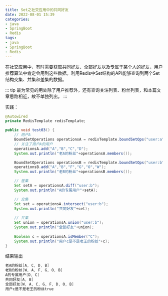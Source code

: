 ```yaml
---
title: Set之社交应用中的共同好友
date: 2022-08-01 15:39
categories:
- java
- SpringBoot
- Redis
tags:
- java
- SpringBoot
- Redis
---
```


在社交应用中，有时需要获取共同好友、全部好友以及专属于某个人的好友，用户推荐算法中肯定会用到这些数据。利用Redis中Set结构的API能够查询到两个Set结构交集、并集和差集的数据。
<!-- more -->

::: tip
最为常见的用处除了用户推荐外，还有查询关注列表、粉丝列表，和本篇文章思路相近，故不单独列出。
:::

实践：

```java
@Autowired
private RedisTemplate redisTemplate;

public void test03() {
    // 用户A
    BoundSetOperations operationsA = redisTemplate.boundSetOps("user:a");
    // 关注了用户A的用户
    operationsA.add("A","B","C","D");
    System.out.println("老A的粉丝"+operationsA.members());

    BoundSetOperations operationsB = redisTemplate.boundSetOps("user:b");
    operationsB.add("A","B","F","G","O","W");
    System.out.println("老B的粉丝"+operationsB.members());

    // 差集
    Set setA = operationsA.diff("user:b");
    System.out.println("A的专属用户"+setA);

    // 交集
    Set set = operationsA.intersect("user:b");
    System.out.println("共同好友"+set);
    
    // 并集
    Set union = operationsA.union("user:b");
    System.out.println("全部好友"+union);
    
    Boolean c = operationsA.isMember("C");
    System.out.println("用户c是不是老王的粉丝"+c);
}
```

结果输出

```java
老A的粉丝[A, C, D, B]
老B的粉丝[W, A, F, G, O, B]
A的专属用户[D, C]
共同好友[A, B]
全部好友[W, A, C, G, F, D, O, B]
用户c是不是老王的粉丝true
```


